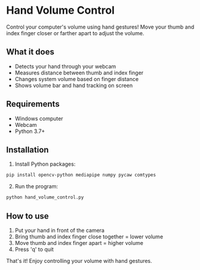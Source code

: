 # Hand Volume Control

Control your computer's volume using hand gestures! Move your thumb and index finger closer or farther apart to adjust the volume.

## What it does

- Detects your hand through your webcam
- Measures distance between thumb and index finger
- Changes system volume based on finger distance
- Shows volume bar and hand tracking on screen

## Requirements

- Windows computer
- Webcam
- Python 3.7+

## Installation

1. Install Python packages:
```bash
pip install opencv-python mediapipe numpy pycaw comtypes
```

2. Run the program:
```bash
python hand_volume_control.py
```

## How to use

1. Put your hand in front of the camera
2. Bring thumb and index finger close together = lower volume
3. Move thumb and index finger apart = higher volume
4. Press 'q' to quit


That's it! Enjoy controlling your volume with hand gestures.
